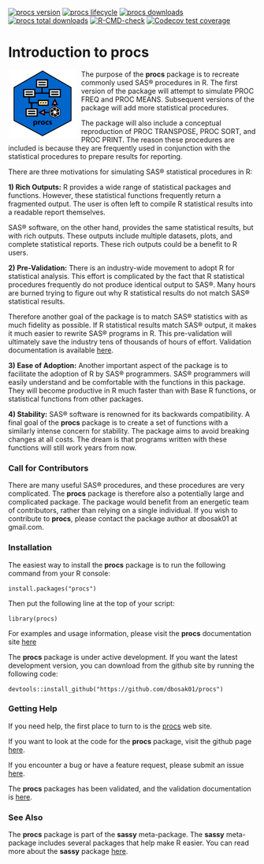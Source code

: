 <!-- badges: start -->

[![procs version](https://www.r-pkg.org/badges/version/procs)](https://cran.r-project.org/package=procs)
[![procs lifecycle](https://img.shields.io/badge/lifecycle-maturing-blue.svg)](https://cran.r-project.org/package=procs)
[![procs downloads](https://cranlogs.r-pkg.org/badges/procs)](https://cran.r-project.org/package=procs)
[![procs total downloads](https://cranlogs.r-pkg.org/badges/grand-total/procs)](https://cran.r-project.org/package=procs)
[![R-CMD-check](https://github.com/dbosak01/procs/actions/workflows/R-CMD-check.yaml/badge.svg)](https://github.com/dbosak01/procs/actions/workflows/R-CMD-check.yaml)
[![Codecov test coverage](https://codecov.io/gh/dbosak01/procs/branch/master/graph/badge.svg)](https://app.codecov.io/gh/dbosak01/procs?branch=master)

<!-- badges: end -->

# Introduction to **procs**
<img src='man/images/procs_new.png' align="left" height="138px" style="margin-right:10px;height:138px"/>

The purpose of the **procs** package is to recreate commonly used SAS® 
procedures in R.  The first version of the package will attempt to simulate
PROC FREQ and PROC MEANS. 
Subsequent versions of the package will add more statistical procedures.  

The package will also include a conceptual reproduction of PROC TRANSPOSE,
PROC SORT, and PROC PRINT.
The reason these procedures are included is because they are frequently used
in conjunction with the statistical procedures to prepare results for reporting.  

There are three motivations for simulating SAS® statistical procedures in R:

**1) Rich Outputs:** R provides a wide range of statistical packages and functions.
However, these statistical functions frequently return a fragmented output.
The user is often left to compile R statistical results into a readable 
report themselves.

SAS® software, on the other hand, provides the same statistical results, 
but with rich outputs.  These outputs include multiple datasets, plots,
and complete statistical reports. These rich outputs could be a benefit 
to R users.

**2) Pre-Validation:** There is an industry-wide movement to adopt R for 
statistical analysis.  This 
effort is complicated by the fact that R statistical procedures frequently
do not produce identical output to SAS®.  Many hours are burned trying to figure 
out why R statistical results do not match SAS® statistical results.

Therefore another goal of the package is to match SAS® statistics with as much
fidelity as possible. If R statistical results match SAS® output, 
it makes it much easier to rewrite
SAS® programs in R. This pre-validation will
ultimately save the industry tens of thousands of hours of effort. Validation
documentation is available 
[here](https://r-sassy.org/validation/Procs_Validation.pdf).

**3) Ease of Adoption:** Another important aspect of the package is to 
facilitate the adoption of R by SAS® programmers.
SAS® programmers will easily understand and be comfortable with the functions
in this package.  They will become productive in R much faster than with
Base R functions, or statistical functions from other packages.

**4) Stability:** SAS® software is renowned for its backwards compatibility. 
A final goal of the **procs** package is to create a set
of functions with a similarly intense concern for stability.  The package 
aims to avoid breaking changes at all costs.  The dream is that programs
written with these functions will still work years from now.

### Call for Contributors

There are many useful SAS® procedures, and these procedures are very complicated.
The **procs** package is therefore also a potentially large and complicated 
package.  The package would benefit from an energetic team of contributors,
rather than relying on a single individual.  If you wish to contribute to
**procs**, please contact the package author at dbosak01 at gmail.com.


### Installation

The easiest way to install the **procs** package is to run the following 
command from your R console:

    install.packages("procs")


Then put the following line at the top of your script:

    library(procs)
    
For examples and usage 
information, please visit the **procs** documentation site 
[here](https://procs.r-sassy.org/articles/procs.html)
    
The **procs** package is under active development.  If you want the latest
development version, you can download from the github site by running
the following code:

    devtools::install_github("https://github.com/dbosak01/procs")    


### Getting Help

If you need help, the first place 
to turn to is the [procs](https://procs.r-sassy.org) web site.  

If you want to look at the code for the **procs** package, visit the
github page [here](https://github.com/dbosak01/procs).

If you encounter a bug or have a feature request, please submit an issue 
[here](https://github.com/dbosak01/procs/issues).

The **procs** packages has been validated, and the validation documentation
is [here](https://r-sassy.org/validation/Procs_Validation.pdf).


### See Also

The **procs** package is part of the **sassy** meta-package. 
The **sassy** meta-package includes several packages that help make R
easier.  You can read more about the **sassy** package
[here](https://sassy.r-sassy.org).
